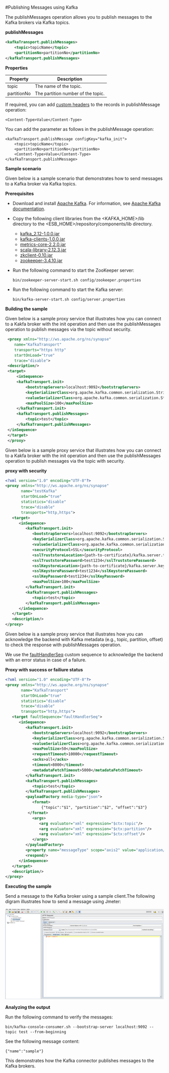 #Publishing Messages using Kafka

The publishMessages operation allows you to publish messages to the Kafka brokers via Kafka topics.

**publishMessages**
````xml
<kafkaTransport.publishMessages>
    <topic>topicName</topic>
    <partitionNo>partitionNo</partitionNo>
</kafkaTransport.publishMessages>
````

**Properties**

| Property        | Description |
| ------------- |-------------|
| topic    | The name of the topic. |
| partitionNo      | The partition number of the topic. |

If required, you can add [custom headers](https://cwiki.apache.org/confluence/display/KAFKA/A+Case+for+Kafka+Headers) to the records in publishMessage operation:

````
<Content-Type>Value</Content-Type>
````
You can add the parameter as follows in the publishMessage operation:

````
<kafkaTransport.publishMessage configKey="kafka_init">
    <topic>topicName</topic>
    <partitionNo>partitionNo</partitionNo>
    <Content-Type>Value</Content-Type>
</kafkaTransport.publishMessage>
````

**Sample scenario**

Given below is a sample scenario that demonstrates how to send messages to a Kafka broker via Kafka topics.

**Prerequisites**

* Download and install [Apache Kafka](http://kafka.apache.org/downloads.html). For information, see [Apache Kafka
 documentation](http://kafka.apache.org/documentation.html).

* Copy the following client libraries from the <KAFKA_HOME>/lib directory to the <ESB_HOME>/repository/components/lib 
directory.

    * [kafka_2.12-1.0.0.jar](https://mvnrepository.com/artifact/org.apache.kafka/kafka_2.12/1.0.0)  
    * [kafka-clients-1.0.0.jar](https://mvnrepository.com/artifact/org.apache.kafka/kafka-clients/1.0.0)
    * [metrics-core-2.2.0.jar](https://mvnrepository.com/artifact/com.yammer.metrics/metrics-core/2.2.0)
    * [scala-library-2.12.3.jar](https://mvnrepository.com/artifact/org.scala-lang/scala-library/2.12.3)
    * [zkclient-0.10.jar](https://mvnrepository.com/artifact/com.101tec/zkclient/0.10)
    * [zookeeper-3.4.10.jar](https://mvnrepository.com/artifact/org.apache.zookeeper/zookeeper/3.4.10)

* Run the following command to start the ZooKeeper server:

    ````
    bin/zookeeper-server-start.sh config/zookeeper.properties
    ````

* Run the following command to start the Kafka server:
    ````
    bin/kafka-server-start.sh config/server.properties
    ````

**Building the sample**

Given below is a sample proxy service that illustrates how you can connect to a Kakfa broker with the init operation and then use the publishMessages operation to publish messages via the topic without security.

   ````xml
    <proxy xmlns="http://ws.apache.org/ns/synapse"
       name="KafkaTransport"
       transports="https http"
       startOnLoad="true"
       trace="disable">
    <description/>
    <target>
        <inSequence>
        <kafkaTransport.init>
            <bootstrapServers>localhost:9092</bootstrapServers>
            <keySerializerClass>org.apache.kafka.common.serialization.StringSerializer</keySerializerClass>                                                                                             
            <valueSerializerClass>org.apache.kafka.common.serialization.StringSerializer</valueSerializerClass>
            <maxPoolSize>100</maxPoolSize>                                                                                      
        </kafkaTransport.init>
        <kafkaTransport.publishMessages>
            <topic>test</topic>
        </kafkaTransport.publishMessages>
    </inSequence>
    </target>
    </proxy>
  ````
Given below is a sample proxy service that illustrates how you can connect to a Kakfa broker with the init operation and then use the publishMessages operation to publish messages via the topic with security.

**proxy with security**

````xml
<?xml version="1.0" encoding="UTF-8"?>
<proxy xmlns="http://ws.apache.org/ns/synapse"
       name="testKafka"
       startOnLoad="true"
       statistics="disable"
       trace="disable"
       transports="http,https">
   <target>
      <inSequence>
         <kafkaTransport.init>
            <bootstrapServers>localhost:9092</bootstrapServers>
            <keySerializerClass>org.apache.kafka.common.serialization.StringSerializer</keySerializerClass>
            <valueSerializerClass>org.apache.kafka.common.serialization.StringSerializer</valueSerializerClass>
            <securityProtocol>SSL</securityProtocol>
            <sslTruststoreLocation>{path-to-certificate}/kafka.server.truststore.jks</sslTruststoreLocation>
            <sslTruststorePassword>test1234</sslTruststorePassword>
            <sslKeystoreLocation>{path-to-certificate}/kafka.server.keystore.jks</sslKeystoreLocation>
            <sslKeystorePassword>test1234</sslKeystorePassword>
            <sslKeyPassword>test1234</sslKeyPassword>
            <maxPoolSize>100</maxPoolSize>
         </kafkaTransport.init>
         <kafkaTransport.publishMessages>
            <topic>test</topic>
         </kafkaTransport.publishMessages>
      </inSequence>
   </target>
   <description/>
</proxy>
````
Given below is a sample proxy service that illustrates how you can acknowledge the backend with Kafka metadata (e.g., topic, partition, offset) to check the response with publishMessages operation.

We use the [faultHandlerSeq](faulthandler.md) custom sequence to acknowledge the backend with an error status in case of a failure.

**Proxy with success or failiure status**
````xml
<?xml version="1.0" encoding="UTF-8"?>
<proxy xmlns="http://ws.apache.org/ns/synapse"
       name="KafkaTransport"
       startOnLoad="true"
       statistics="disable"
       trace="disable"
       transports="http,https">
   <target faultSequence="faultHandlerSeq">
      <inSequence>
         <kafkaTransport.init>
            <bootstrapServers>localhost:9092</bootstrapServers>
            <keySerializerClass>org.apache.kafka.common.serialization.StringSerializer</keySerializerClass>
            <valueSerializerClass>org.apache.kafka.common.serialization.StringSerializer</valueSerializerClass>
            <maxPoolSize>50</maxPoolSize>
            <requestTimeout>10000</requestTimeout>
            <acks>all</acks>
            <timeout>8000</timeout>
            <metadataFetchTimeout>5000</metadataFetchTimeout>
         </kafkaTransport.init>
         <kafkaTransport.publishMessages>
            <topic>test</topic>
         </kafkaTransport.publishMessages>
         <payloadFactory media-type="json">
            <format>
                {"topic":"$1", "partition":"$2", "offset":"$3"}
          </format>
            <args>
               <arg evaluator="xml" expression="$ctx:topic"/>
               <arg evaluator="xml" expression="$ctx:partition"/>
               <arg evaluator="xml" expression="$ctx:offset"/>
            </args>
         </payloadFactory>
         <property name="messageType" scope="axis2" value="application/json"/>
         <respond/>
      </inSequence>
   </target>
   <description/>
</proxy>
````

**Executing the sample**

Send a message to the Kafka broker using a sample client.The following digram illustrates how to send a message using Jmeter:

![alt text](images/sampleJmeterScreen.png)

**Analyzing the output**

Run the following command to verify the messages:
````
bin/kafka-console-consumer.sh --bootstrap-server localhost:9092 --topic test --from-beginning
````
See the following message content:
````
{"name":"sample"}
````
This demonstrates how the Kafka connector publishes messages to the Kafka brokers.
